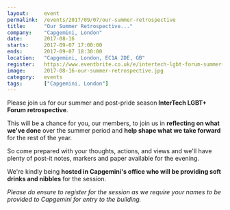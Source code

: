 ```yaml
---
layout: 	event
permalink:	/events/2017/09/07/our-summer-retrospective
title:		"Our Summer Retrospective..."
company:	"Capgemini, London"
date:		2017-08-16
starts:		2017-09-07 17:00:00
ends: 		2017-09-07 18:30:00
location:	"Capgemini, London, EC1A 2DE, GB"
register:	https://www.eventbrite.co.uk/e/intertech-lgbt-forum-summer-retrospective-tickets-37070255131
image: 		2017-08-16-our-summer-retrospective.jpg
category:	events
tags:		["Capgemini, London"]
---
```


Please join us for our summer and post-pride season<b> InterTech LGBT+ Forum retrospective</b>.

This will be a chance for you, our members, to join us in <b>reflecting on what we've done</b> over the summer period and <b>help shape what we take forward</b> for the rest of the year.

So come prepared with your thoughts, actions, and views and we'll have plenty of post-it notes, markers and paper available for the evening.

We're kindly being <b>hosted in Capgemini's office who will be providing soft drinks and nibbles</b> for the session.

<em>Please do ensure to register for the session as we require your names to be provided to Capgemini for entry to the building.</em>